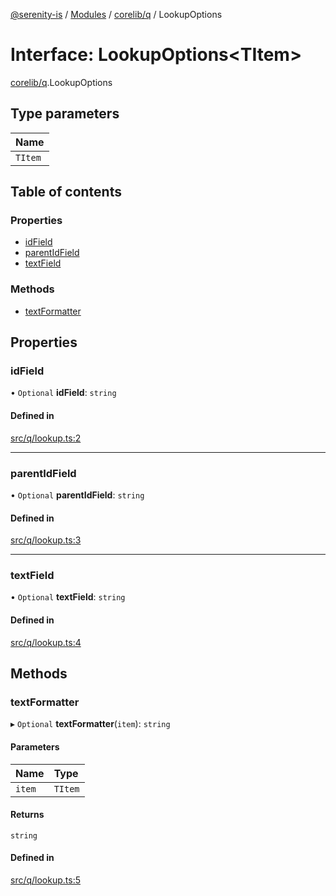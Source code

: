 [@serenity-is](../README.md) / [Modules](../modules.md) / [corelib/q](../modules/corelib_q.md) / LookupOptions

# Interface: LookupOptions<TItem\>

[corelib/q](../modules/corelib_q.md).LookupOptions

## Type parameters

| Name |
| :------ |
| `TItem` |

## Table of contents

### Properties

- [idField](corelib_q.LookupOptions.md#idfield)
- [parentIdField](corelib_q.LookupOptions.md#parentidfield)
- [textField](corelib_q.LookupOptions.md#textfield)

### Methods

- [textFormatter](corelib_q.LookupOptions.md#textformatter)

## Properties

### idField

• `Optional` **idField**: `string`

#### Defined in

[src/q/lookup.ts:2](https://github.com/serenity-is/serenity/blob/master/packages/corelib/src/q/lookup.ts#line&#x3D;2)

___

### parentIdField

• `Optional` **parentIdField**: `string`

#### Defined in

[src/q/lookup.ts:3](https://github.com/serenity-is/serenity/blob/master/packages/corelib/src/q/lookup.ts#line&#x3D;3)

___

### textField

• `Optional` **textField**: `string`

#### Defined in

[src/q/lookup.ts:4](https://github.com/serenity-is/serenity/blob/master/packages/corelib/src/q/lookup.ts#line&#x3D;4)

## Methods

### textFormatter

▸ `Optional` **textFormatter**(`item`): `string`

#### Parameters

| Name | Type |
| :------ | :------ |
| `item` | `TItem` |

#### Returns

`string`

#### Defined in

[src/q/lookup.ts:5](https://github.com/serenity-is/serenity/blob/master/packages/corelib/src/q/lookup.ts#line&#x3D;5)
